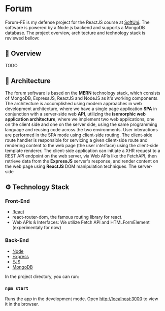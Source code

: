 # Forum

Forum-FE is my defense project for the ReactJS course at [SoftUni](https://softuni.bg/). The software is powered by a Node.js backend and supports a MongoDB database. The project overview, architecture and technology stack is reviewed bellow:

## :pencil: Overview
TODO

## :hammer: Architecture
The forum software is based on the **MERN** technology stack, which consists of MongoDB, ExpressJS, ReactJS and NodeJS as it's working components. The architecture is accomplished using modern approaches in web development architecture, where we have a single page application **SPA** in conjunction with a server-side web **API**, utilizing the **isomorphic web application architecture**, where we implement two web applications, one on the client side and one on the server side, using the same programming language and reusing code across the two environments. User interactions are performed in the SPA mode using client-side routing. The client-side route handler is responsible for servicing a given client-side route and rendering content to the web page (the user interface) using the client-side template renderer. The client-side application can initiate a XHR request to a REST API endpoint on the web server, via Web APIs like the FetchAPI, then retrieve data from the **ExpressJS** server's response, and render content on the web page using **ReactJS** DOM manipulation techniques. The server-side 

## :gear: Technology Stack
### Front-End
- [React](https://reactjs.org/)
- react-router-dom, the famous routing library for react.
- Web APIs & Interfaces: We utilize Fetch API and HTMLFormElement (experimentaly for now)

### Back-End
- [Node](https://nodejs.org/en/)
- [Express](https://expressjs.com/)
- [EJS](https://ejs.co/)
- [MongoDB](https://www.mongodb.com/)

In the project directory, you can run:

### `npm start`

Runs the app in the development mode.
Open [http://localhost:3000](http://localhost:3000) to view it in the browser.